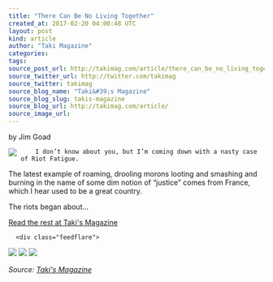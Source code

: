 ```yaml
---
title: "There Can Be No Living Together"
created_at: 2017-02-20 04:00:48 UTC
layout: post
kind: article
author: "Taki Magazine"
categories: 
tags: 
source_post_url: http://takimag.com/article/there_can_be_no_living_together_jim_goad
source_twitter_url: http://twitter.com/takimag
source_twitter: takimag
source_blog_name: "Taki&#39;s Magazine"
source_blog_slug: takis-magazine
source_blog_url: http://takimag.com/article/
source_image_url: 
---
```

by Jim Goad<br />
	  

<img src="http://takimag.com/images/uploads/pixabay-france-1045573_640.jpg" style="float:left;margin-right:8px;"/>
	






	
		I don’t know about you, but I’m coming down with a nasty case of Riot Fatigue.

The latest example of roaming, drooling morons looting and smashing and burning in the name of some dim notion of “justice” comes from France, which I hear used to be a great country.

The riots began about...
	<p><a href="http://takimag.com/article/there_can_be_no_living_together_jim_goad">Read the rest at Taki's Magazine</a></p>
						
	  
	  
	  
	  <div class="feedflare">
<a href="http://feeds.feedburner.com/~ff/takimag?a=7a-FK2xchK4:VGMrfEJrctg:yIl2AUoC8zA"><img src="http://feeds.feedburner.com/~ff/takimag?d=yIl2AUoC8zA" border="0"></img></a> <a href="http://feeds.feedburner.com/~ff/takimag?a=7a-FK2xchK4:VGMrfEJrctg:qj6IDK7rITs"><img src="http://feeds.feedburner.com/~ff/takimag?d=qj6IDK7rITs" border="0"></img></a> <a href="http://feeds.feedburner.com/~ff/takimag?a=7a-FK2xchK4:VGMrfEJrctg:gIN9vFwOqvQ"><img src="http://feeds.feedburner.com/~ff/takimag?i=7a-FK2xchK4:VGMrfEJrctg:gIN9vFwOqvQ" border="0"></img></a>
</div><img src="http://feeds.feedburner.com/~r/takimag/~4/7a-FK2xchK4" height="1" width="1" alt=""/><div class="">
    <i>Source: <a href="http://takimag.com/article/">Taki&#39;s Magazine</a></i>
</div>
